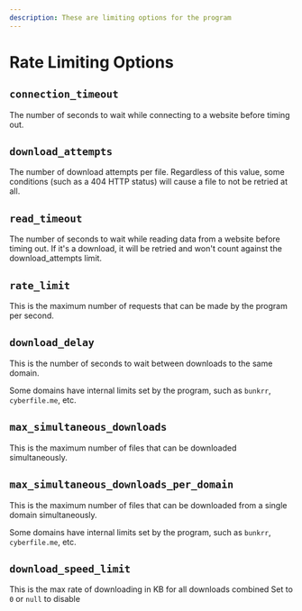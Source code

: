```yaml
---
description: These are limiting options for the program
---
```

# Rate Limiting Options

## `connection_timeout`

The number of seconds to wait while connecting to a website before timing out.


## `download_attempts`

The number of download attempts per file. Regardless of this value, some conditions (such as a 404 HTTP status) will cause a file to not be retried at all.

## `read_timeout`

The number of seconds to wait while reading data from a website before timing out. If it's a download, it will be retried and won't count against the download_attempts limit.

## `rate_limit`

This is the maximum number of requests that can be made by the program per second.

## `download_delay`

This is the number of seconds to wait between downloads to the same domain.

Some domains have internal limits set by the program, such as `bunkrr`, `cyberfile.me`, etc.

## `max_simultaneous_downloads`

This is the maximum number of files that can be downloaded simultaneously.

## `max_simultaneous_downloads_per_domain`

This is the maximum number of files that can be downloaded from a single domain simultaneously.

Some domains have internal limits set by the program, such as `bunkrr`, `cyberfile.me`, etc.

## `download_speed_limit`

This is the max rate of downloading in KB for all downloads combined
Set to `0` or `null` to disable
